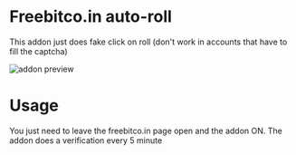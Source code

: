 # Freebitco.in auto-roll
This addon just does fake click on roll (don't work in accounts that have to fill the captcha)

![addon preview](https://raw.githubusercontent.com/lincolncpp/freebtc-autoroll/master/image.png)


# Usage
You just need to leave the freebitco.in page open and the addon ON. The addon does a verification every 5 minute
